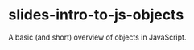 slides-intro-to-js-objects
==========================

A basic (and short) overview of objects in JavaScript.
